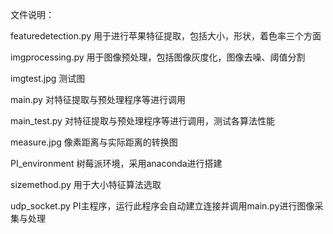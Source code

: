 文件说明：

featuredetection.py	用于进行苹果特征提取，包括大小，形状，着色率三个方面

imgprocessing.py	用于图像预处理，包括图像灰度化，图像去噪、阈值分割

imgtest.jpg	测试图

main.py	对特征提取与预处理程序等进行调用

main_test.py	对特征提取与预处理程序等进行调用，测试各算法性能

measure.jpg	像素距离与实际距离的转换图

PI_environment	树莓派环境，采用anaconda进行搭建

sizemethod.py	用于大小特征算法选取

udp_socket.py	PI主程序，运行此程序会自动建立连接并调用main.py进行图像采集与处理





